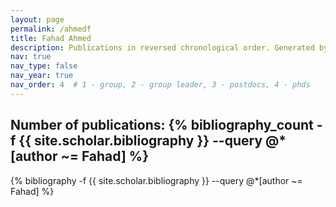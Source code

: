 ```yaml
---
layout: page
permalink: /ahmedf
title: Fahad Ahmed
description: Publications in reversed chronological order. Generated by jekyll-scholar.
nav: true
nav_type: false
nav_year: true
nav_order: 4  # 1 - group, 2 - group leader, 3 - postdocs, 4 - phds
---
```


<!-- _pages/ahmedf.md -->
<div class="publications">

<h2>Number of publications: {% bibliography_count -f {{ site.scholar.bibliography }} --query @*[author ~= Fahad] %}</h2>
{% bibliography -f {{ site.scholar.bibliography }} --query @*[author ~= Fahad] %}

</div>
